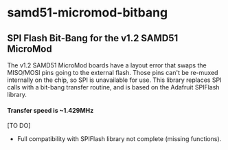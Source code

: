 # samd51-micromod-bitbang
## SPI Flash Bit-Bang for the v1.2 SAMD51 MicroMod

The v1.2 SAMD51 MicroMod boards have a layout error that
swaps the MISO/MOSI pins going to the external flash.
Those pins can't be re-muxed internally on the chip,
so SPI is unavailable for use. This library replaces
SPI calls with a bit-bang transfer routine, and is based
on the Adafruit SPIFlash library.

#### Transfer speed is ~1.429MHz

[TO DO]
- Full compatibility with SPIFlash library not complete (missing functions).
